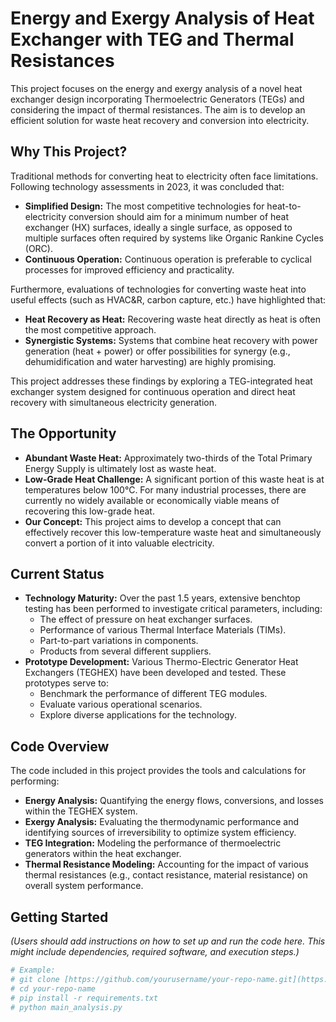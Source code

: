 # Energy and Exergy Analysis of Heat Exchanger with TEG and Thermal Resistances

This project focuses on the energy and exergy analysis of a novel heat exchanger design incorporating Thermoelectric Generators (TEGs) and considering the impact of thermal resistances. The aim is to develop an efficient solution for waste heat recovery and conversion into electricity.

## Why This Project?

Traditional methods for converting heat to electricity often face limitations. Following technology assessments in 2023, it was concluded that:

* **Simplified Design:** The most competitive technologies for heat-to-electricity conversion should aim for a minimum number of heat exchanger (HX) surfaces, ideally a single surface, as opposed to multiple surfaces often required by systems like Organic Rankine Cycles (ORC).
* **Continuous Operation:** Continuous operation is preferable to cyclical processes for improved efficiency and practicality.

Furthermore, evaluations of technologies for converting waste heat into useful effects (such as HVAC&R, carbon capture, etc.) have highlighted that:

* **Heat Recovery as Heat:** Recovering waste heat directly as heat is often the most competitive approach.
* **Synergistic Systems:** Systems that combine heat recovery with power generation (heat + power) or offer possibilities for synergy (e.g., dehumidification and water harvesting) are highly promising.

This project addresses these findings by exploring a TEG-integrated heat exchanger system designed for continuous operation and direct heat recovery with simultaneous electricity generation.

## The Opportunity

* **Abundant Waste Heat:** Approximately two-thirds of the Total Primary Energy Supply is ultimately lost as waste heat.
* **Low-Grade Heat Challenge:** A significant portion of this waste heat is at temperatures below 100°C. For many industrial processes, there are currently no widely available or economically viable means of recovering this low-grade heat.
* **Our Concept:** This project aims to develop a concept that can effectively recover this low-temperature waste heat and simultaneously convert a portion of it into valuable electricity.

## Current Status

* **Technology Maturity:** Over the past 1.5 years, extensive benchtop testing has been performed to investigate critical parameters, including:
    * The effect of pressure on heat exchanger surfaces.
    * Performance of various Thermal Interface Materials (TIMs).
    * Part-to-part variations in components.
    * Products from several different suppliers.
* **Prototype Development:** Various Thermo-Electric Generator Heat Exchangers (TEGHEX) have been developed and tested. These prototypes serve to:
    * Benchmark the performance of different TEG modules.
    * Evaluate various operational scenarios.
    * Explore diverse applications for the technology.

## Code Overview

The code included in this project provides the tools and calculations for performing:

* **Energy Analysis:** Quantifying the energy flows, conversions, and losses within the TEGHEX system.
* **Exergy Analysis:** Evaluating the thermodynamic performance and identifying sources of irreversibility to optimize system efficiency.
* **TEG Integration:** Modeling the performance of thermoelectric generators within the heat exchanger.
* **Thermal Resistance Modeling:** Accounting for the impact of various thermal resistances (e.g., contact resistance, material resistance) on overall system performance.

## Getting Started

*(Users should add instructions on how to set up and run the code here. This might include dependencies, required software, and execution steps.)*

```bash
# Example:
# git clone [https://github.com/yourusername/your-repo-name.git](https://github.com/yourusername/your-repo-name.git)
# cd your-repo-name
# pip install -r requirements.txt
# python main_analysis.py
